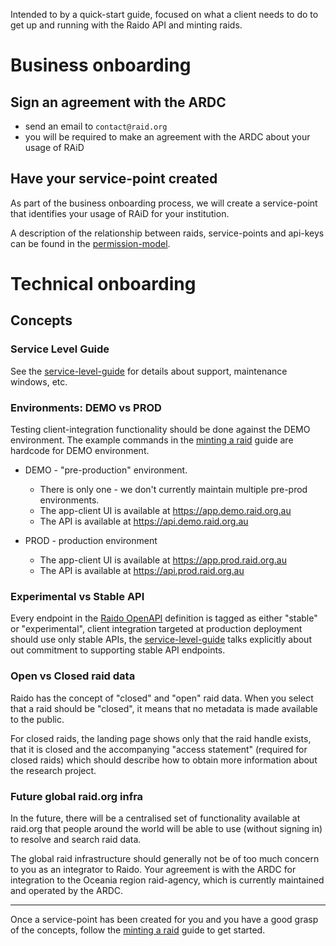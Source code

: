 

Intended to by a quick-start guide, focused on what a client needs to do to 
get up and running with the Raido API and minting raids.


# Business onboarding

## Sign an agreement with the ARDC

* send an email to `contact@raid.org`
* you will be required to make an agreement with the ARDC about your usage 
  of RAiD

## Have your service-point created

As part of the business onboarding process, we will create a service-point 
that identifies your usage of RAiD for your institution.

A description of the relationship between raids, service-points and api-keys
can be found in the [permission-model](./permission-model.md).


# Technical onboarding

## Concepts

### Service Level Guide

See the [service-level-guide](/doc/service-level-guide.md) for details about
support, maintenance windows, etc.


### Environments:  DEMO vs PROD

Testing client-integration functionality should be done against the DEMO
environment.  The example commands in the [minting a raid](./minting-a-raid.md)
guide are hardcode for DEMO environment.


* DEMO - "pre-production" environment.  
  * There is only one - we don't currently maintain multiple pre-prod 
    environments.
  * The app-client UI is available at https://app.demo.raid.org.au
  * The API is available at https://api.demo.raid.org.au

* PROD - production environment
  * The app-client UI is available at https://app.prod.raid.org.au
  * The API is available at https://api.prod.raid.org.au


### Experimental vs Stable API

Every endpoint in the [Raido OpenAPI](/api-svc/idl-raid-v2/src/raido-openapi-3.0.yaml)
definition is tagged as either "stable" or "experimental", client integration
targeted at production deployment should use only stable APIs, the 
[service-level-guide](/doc/service-level-guide.md) talks explicitly about out
commitment to supporting stable API endpoints.


### Open vs Closed raid data

Raido has the concept of "closed" and "open" raid data.
When you select that a raid should be "closed", it means that no metadata 
is made available to the public.

For closed raids, the landing page shows only that the raid handle exists, 
that it is closed and the accompanying "access statement" (required for closed 
raids) which should describe how to obtain more information about the research 
project.


### Future global raid.org infra

In the future, there will be a centralised set of functionality available at
raid.org that people around the world will be able to use (without signing in) 
to resolve and search raid data.

The global raid infrastructure should generally not be of too much concern to 
you as an integrator to Raido.  Your agreement is with the ARDC for integration 
to the Oceania region raid-agency, which is currently maintained and operated 
by the ARDC.

---

Once a service-point has been created for you and you have a good grasp of the 
concepts, follow the [minting a raid](./minting-a-raid.md) guide to get started. 

